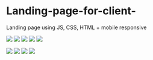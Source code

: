 # Landing-page-for-client-
Landing page using JS, CSS, HTML + mobile responsive 




![](https://i.ibb.co/zX0Qyk0/Umbg-He-OKKo8.jpg)
![](https://i.ibb.co/fGjvVpv/9c-Xa-Yrl-Zdvw.jpg)
![](https://i.ibb.co/0q7dTpH/Hn554-Be-Yq-RM.jpg)
![](https://i.ibb.co/tbqNWs0/r4ip-pwd2-A.jpg)
![](https://i.ibb.co/TPyHYTJ/b-Df-a-WCGCrs.jpg)


![](https://i.ibb.co/WtpF8r6/Cnf-Gar-Y032c.jpg)
![](https://i.ibb.co/KN6Xqnx/7-Zb-DSSw9-AA.jpg)
![](https://i.ibb.co/Wgth2Z8/9n-TFk-Xk0lw.jpg)
![](https://i.ibb.co/fS3Q4QC/Od-Rv-AGG-92-Y.jpg)
